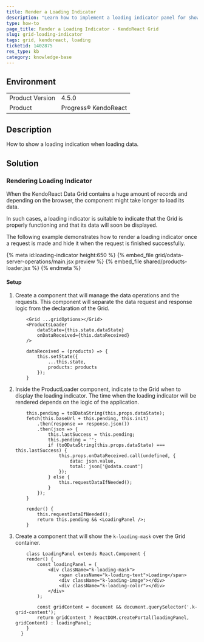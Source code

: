 ```yaml
---
title: Render a Loading Indicator
description: "Learn how to implement a loading indicator panel for showing the loading state of the KendoReact Grid."
type: how-to
page_title: Render a Loading Indicator - KendoReact Grid
slug: grid-loading-indicator
tags: grid, kendoreact, loading
ticketid: 1402875
res_type: kb
category: knowledge-base
---
```


## Environment

<table>
	<tbody>
		<tr>
			<td>Product Version</td>
			<td>4.5.0</td>
		</tr>
		<tr>
			<td>Product</td>
			<td>Progress® KendoReact</td>
		</tr>
	</tbody>
</table>


## Description

How to show a loading indication when loading data.

## Solution

### Rendering Loading Indicator

When the KendoReact Data Grid contains a huge amount of records and depending on the browser, the component might take longer to load its data.

In such cases, a loading indicator is suitable to indicate that the Grid is properly functioning and that its data will soon be displayed.

The following example demonstrates how to render a loading indicator once a request is made and hide it when the request is finished successfully.

{% meta id:loading-indicator height:650 %}
{% embed_file grid/odata-server-operations/main.jsx preview %}
{% embed_file shared/products-loader.jsx %}
{% endmeta %}

#### Setup

1. Create a component that will manage the data operations and the requests. This component will separate the data request and response logic from the declaration of the Grid.

    ```jsx-no-run
        <Grid ...gridOptions></Grid>
        <ProductsLoader
            dataState={this.state.dataState}
            onDataReceived={this.dataReceived}
        />

        dataReceived = (products) => {
            this.setState({
                ...this.state,
                products: products
            });
        }
    ```

1. Inside the ProductLoader component, indicate to the Grid when to display the loading indicator. The time when the loading indicator will be rendered depends on the logic of the application.

    ```jsx-no-run
        this.pending = toODataString(this.props.dataState);
        fetch(this.baseUrl + this.pending, this.init)
            .then(response => response.json())
            .then(json => {
                this.lastSuccess = this.pending;
                this.pending = '';
                if (toODataString(this.props.dataState) === this.lastSuccess) {
                    this.props.onDataReceived.call(undefined, {
                        data: json.value,
                        total: json['@odata.count']
                    });
                } else {
                    this.requestDataIfNeeded();
                }
            });
        }
    ```

    ```jsx-no-run
        render() {
            this.requestDataIfNeeded();
            return this.pending && <LoadingPanel />;
        }
    ```

1. Create a component that will show the `k-loading-mask` over the Grid container.

    ```jsx-no-run
        class LoadingPanel extends React.Component {
        render() {
            const loadingPanel = (
                <div className="k-loading-mask">
                    <span className="k-loading-text">Loading</span>
                    <div className="k-loading-image"></div>
                    <div className="k-loading-color"></div>
                </div>
            );

            const gridContent = document && document.querySelector('.k-grid-content');
            return gridContent ? ReactDOM.createPortal(loadingPanel, gridContent) : loadingPanel;
        }
      }
    ```
